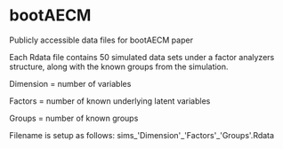 # bootAECM
Publicly accessible data files for bootAECM paper

Each Rdata file contains 50 simulated data sets under a factor analyzers structure, along with the known groups from the simulation.

Dimension = number of variables

Factors = number of known underlying latent variables

Groups = number of known groups

Filename is setup as follows:
sims\_'Dimension'\_'Factors'\_'Groups'.Rdata
